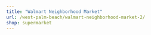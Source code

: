 ```yaml
---
title: "Walmart Neighborhood Market"
url: /west-palm-beach/walmart-neighborhood-market-2/
shop: supermarket
---
```

